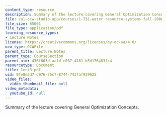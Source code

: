 ```yaml
---
content_type: resource
description: Summary of the lecture covering General Optimization Concepts.
file: /ol-ocw-studio-app/courses/1-731-water-resource-systems-fall-2006/0fe8e2d7d97675c787447437af929025_lect3.pdf
file_size: 85001
file_type: application/pdf
learning_resource_types:
- Lecture Notes
license: https://creativecommons.org/licenses/by-nc-sa/4.0/
ocw_type: OCWFile
parent_title: Lecture Notes
parent_type: CourseSection
parent_uid: 436f803d-aafd-e037-4181-b5d176483fc4
resourcetype: Document
title: lect3.pdf
uid: 0fe8e2d7-d976-75c7-8744-7437af929025
video_files:
  video_thumbnail_file: null
video_metadata:
  youtube_id: null
---
```

Summary of the lecture covering General Optimization Concepts.